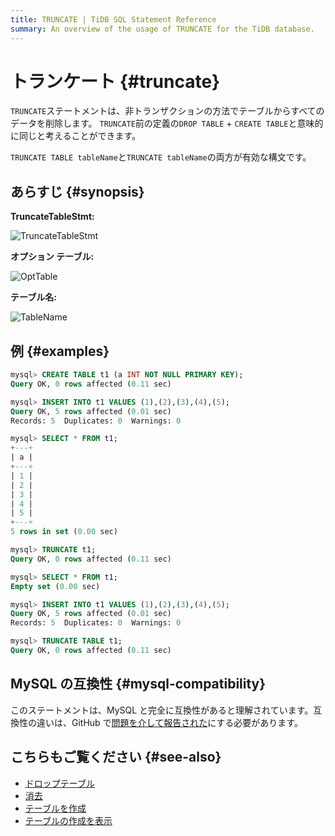 ```yaml
---
title: TRUNCATE | TiDB SQL Statement Reference
summary: An overview of the usage of TRUNCATE for the TiDB database.
---
```


# トランケート {#truncate}

`TRUNCATE`ステートメントは、非トランザクションの方法でテーブルからすべてのデータを削除します。 `TRUNCATE`前の定義の`DROP TABLE` + `CREATE TABLE`と意味的に同じと考えることができます。

`TRUNCATE TABLE tableName`と`TRUNCATE tableName`の両方が有効な構文です。

## あらすじ {#synopsis}

**TruncateTableStmt:**

![TruncateTableStmt](/media/sqlgram/TruncateTableStmt.png)

**オプション テーブル:**

![OptTable](/media/sqlgram/OptTable.png)

**テーブル名:**

![TableName](/media/sqlgram/TableName.png)

## 例 {#examples}

```sql
mysql> CREATE TABLE t1 (a INT NOT NULL PRIMARY KEY);
Query OK, 0 rows affected (0.11 sec)

mysql> INSERT INTO t1 VALUES (1),(2),(3),(4),(5);
Query OK, 5 rows affected (0.01 sec)
Records: 5  Duplicates: 0  Warnings: 0

mysql> SELECT * FROM t1;
+---+
| a |
+---+
| 1 |
| 2 |
| 3 |
| 4 |
| 5 |
+---+
5 rows in set (0.00 sec)

mysql> TRUNCATE t1;
Query OK, 0 rows affected (0.11 sec)

mysql> SELECT * FROM t1;
Empty set (0.00 sec)

mysql> INSERT INTO t1 VALUES (1),(2),(3),(4),(5);
Query OK, 5 rows affected (0.01 sec)
Records: 5  Duplicates: 0  Warnings: 0

mysql> TRUNCATE TABLE t1;
Query OK, 0 rows affected (0.11 sec)
```

## MySQL の互換性 {#mysql-compatibility}

このステートメントは、MySQL と完全に互換性があると理解されています。互換性の違いは、GitHub で[問題を介して報告された](https://github.com/pingcap/tidb/issues/new/choose)にする必要があります。

## こちらもご覧ください {#see-also}

-   [ドロップテーブル](/sql-statements/sql-statement-drop-table.md)
-   [消去](/sql-statements/sql-statement-delete.md)
-   [テーブルを作成](/sql-statements/sql-statement-create-table.md)
-   [テーブルの作成を表示](/sql-statements/sql-statement-show-create-table.md)
